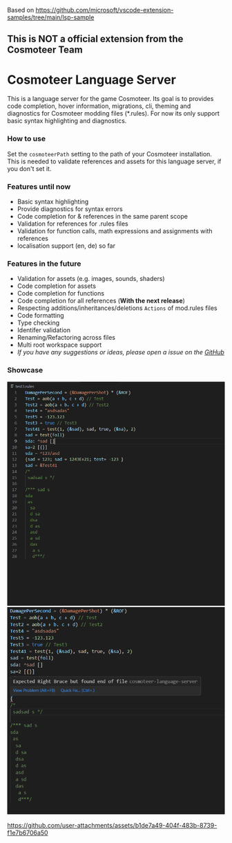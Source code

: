 Based on https://github.com/microsoft/vscode-extension-samples/tree/main/lsp-sample

## This is NOT a official extension from the Cosmoteer Team

# Cosmoteer Language Server

This is a language server for the game Cosmoteer. Its goal is to provides code completion, hover information, migrations, cli, theming and diagnostics for Cosmoteer modding files (\*.rules).
For now its only support basic syntax highlighting and diagnostics.

### How to use
Set the `cosmoteerPath` setting to the path of your Cosmoteer installation. This is needed to validate references and assets for this language server, if you don't set it.

### Features until now

-   Basic syntax highlighting
-   Provide diagnostics for syntax errors
-   Code completion for & references in the same parent scope
-   Validation for references for .rules files
-   Validation for function calls, math expressions and assignments with references
-   localisation support (en, de) so far

### Features in the future
-  Validation for assets (e.g. images, sounds, shaders)
-  Code completion for assets
-  Code completion for functions
-  Code completion for all references (**With the next release**)
-  Respecting additions/inheritances/deletions `Actions` of mod.rules files
-  Code formatting
-  Type checking
-  Identifer validation
-  Renaming/Refactoring across files
-  Multi root workspace support
- *If you have any suggestions or ideas, please open a issue on the [GitHub](https://github.com/Cosmoteer-Modding-Tools/cosmoteer-lsp/issues)*

### Showcase
![Basic Syntax Highlighting Example Image](https://github.com/Cosmoteer-Modding-Tools/cosmoteer-lsp/blob/master/showcase/syntax_highlighting.png?raw=true)
![Diagnostics for syntax errors Example Image](https://github.com/Cosmoteer-Modding-Tools/cosmoteer-lsp/blob/master/showcase/diagnostics.png?raw=true)

https://github.com/user-attachments/assets/b1de7a49-404f-483b-8739-f1e7b6706a50

